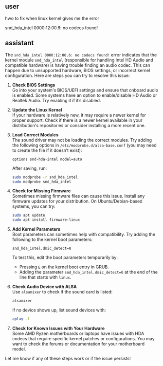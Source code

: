 ## user
hwo to fix when linux kernel gives me the error

snd_hda_intel 0000:12:00.6: no codecs found!
## assistant

The `snd_hda_intel 0000:12:00.6: no codecs found!` error indicates that the kernel module `snd_hda_intel` (responsible for handling Intel HD Audio and compatible hardware) is having trouble finding an audio codec. This can happen due to unsupported hardware, BIOS settings, or incorrect kernel configuration. Here are steps you can try to resolve this issue:

1. **Check BIOS Settings**  
   Go into your system's BIOS/UEFI settings and ensure that onboard audio is enabled. Some systems have an option to enable/disable HD Audio or Realtek Audio. Try enabling it if it’s disabled.

2. **Update the Linux Kernel**  
   If your hardware is relatively new, it may require a newer kernel for proper support. Check if there is a newer kernel available in your distribution's repositories or consider installing a more recent one.

3. **Load Correct Modules**  
   The sound driver may not be loading the correct modules. Try adding the following options in `/etc/modprobe.d/alsa-base.conf` (you may need to create the file if it doesn’t exist):

   ```plaintext
   options snd-hda-intel model=auto
   ```
   
   After saving, run:
   
   ```bash
   sudo modprobe -r snd_hda_intel
   sudo modprobe snd_hda_intel
   ```

4. **Check for Missing Firmware**  
   Sometimes missing firmware files can cause this issue. Install any firmware updates for your distribution. On Ubuntu/Debian-based systems, you can try:
   
   ```bash
   sudo apt update
   sudo apt install firmware-linux
   ```

5. **Add Kernel Parameters**  
   Boot parameters can sometimes help with compatibility. Try adding the following to the kernel boot parameters:

   ```
   snd_hda_intel.dmic_detect=0
   ```

   To test this, edit the boot parameters temporarily by:
   - Pressing `E` on the kernel boot entry in GRUB.
   - Adding the parameter `snd_hda_intel.dmic_detect=0` at the end of the line that starts with `linux`.

6. **Check Audio Device with ALSA**  
   Use `alsamixer` to check if the sound card is listed:

   ```bash
   alsamixer
   ```

   If no device shows up, list sound devices with:

   ```bash
   aplay -l
   ```

7. **Check for Known Issues with Your Hardware**  
   Some AMD Ryzen motherboards or laptops have issues with HDA codecs that require specific kernel patches or configurations. You may want to check the forums or documentation for your motherboard model.

Let me know if any of these steps work or if the issue persists!